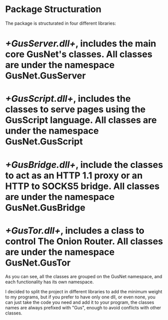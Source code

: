 # **Package Structuration**

The package is structurated in four different libraries:


# _+GusServer.dll+_, includes the main core GusNet's classes. All classes are under the namespace GusNet.GusServer
# _+GusScript.dll+_, includes the classes to serve pages using the GusScript language. All classes are under the namespace GusNet.GusScript
# _+GusBridge.dll+_, include the classes to act as an HTTP 1.1 proxy or an HTTP to SOCKS5 bridge. All classes are under the namespace GusNet.GusBridge
# _+GusTor.dll+_, includes a class to control The Onion Router. All classes are under the namespace GusNet.GusTor

As you can see, all the classes are grouped on the GusNet namespace, and each functionality has its own namespace.

I decided to split the project in different libraries to add the minimum weight to my programs, but if you prefer to have only one dll, or even none, you can just take the code you need and add it to your program, the classes names are always prefixed with "Gus", enough to avoid conflicts with other classes.

